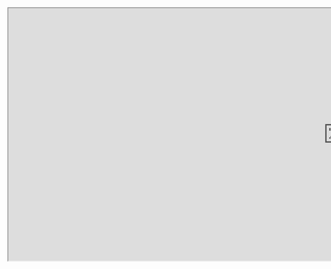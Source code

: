 <iframe src="https://docs.google.com/spreadsheets/d/e/2PACX-1vRTSoO-qT4ye-mFm_wGvkgMvmD9Y_jabfI6MOlNnJRDAw0omAxQsZ4aFNx6lGKVfKbpQ0g8rs4lqQwS/pubhtml?widget=true&amp;headers=false" width="1506" height="571"></iframe>



